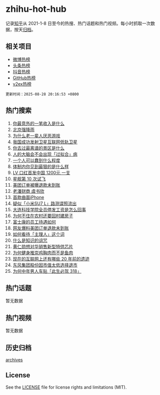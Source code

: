 # zhihu-hot-hub

记录[知乎](https://www.zhihu.com/)从 2021-1-8 日至今的热搜、热门话题和热门视频。每小时抓取一次数据，按天[归档](archives)。

## 相关项目

- [微博热榜](https://github.com/snaildev/weibo-hot-hub)
- [头条热榜](https://github.com/snaildev/toutiao-hot-hub)
- [抖音热榜](https://github.com/snaildev/douyin-hot-hub)
- [GitHub热榜](https://github.com/snaildev/github-hot-hub)
- [v2ex热榜](https://github.com/snaildev/v2ex-hot-hub)


`更新时间：2025-08-28 20:16:53 +0800`

## 热门搜索

1. [你最意外的一笔收入是什么](https://www.zhihu.com/search?q=%E4%BD%A0%E6%9C%80%E6%84%8F%E5%A4%96%E7%9A%84%E4%B8%80%E7%AC%94%E6%94%B6%E5%85%A5%E6%98%AF%E4%BB%80%E4%B9%88)
1. [北京强降雨](https://www.zhihu.com/search?q=%E5%8C%97%E4%BA%AC%E5%BC%BA%E9%99%8D%E9%9B%A8)
1. [为什么老一辈人厌恶游戏](https://www.zhihu.com/search?q=%E4%B8%BA%E4%BB%80%E4%B9%88%E8%80%81%E4%B8%80%E8%BE%88%E4%BA%BA%E5%8E%8C%E6%81%B6%E6%B8%B8%E6%88%8F)
1. [我国成功发射卫星互联网低轨卫星](https://www.zhihu.com/search?q=%E6%88%91%E5%9B%BD%E6%88%90%E5%8A%9F%E5%8F%91%E5%B0%84%E5%8D%AB%E6%98%9F%E4%BA%92%E8%81%94%E7%BD%91%E4%BD%8E%E8%BD%A8%E5%8D%AB%E6%98%9F)
1. [你去过最离谱的景区是什么](https://www.zhihu.com/search?q=%E4%BD%A0%E5%8E%BB%E8%BF%87%E6%9C%80%E7%A6%BB%E8%B0%B1%E7%9A%84%E6%99%AF%E5%8C%BA%E6%98%AF%E4%BB%80%E4%B9%88)
1. [人的大脑会不会出现「过拟合」病](https://www.zhihu.com/search?q=%E4%BA%BA%E7%9A%84%E5%A4%A7%E8%84%91%E4%BC%9A%E4%B8%8D%E4%BC%9A%E5%87%BA%E7%8E%B0%E3%80%8C%E8%BF%87%E6%8B%9F%E5%90%88%E3%80%8D%E7%97%85)
1. [一个人可以蠢到什么程度](https://www.zhihu.com/search?q=%E4%B8%80%E4%B8%AA%E4%BA%BA%E5%8F%AF%E4%BB%A5%E8%A0%A2%E5%88%B0%E4%BB%80%E4%B9%88%E7%A8%8B%E5%BA%A6)
1. [体制内你见到最狠的是什么样](https://www.zhihu.com/search?q=%E4%BD%93%E5%88%B6%E5%86%85%E4%BD%A0%E8%A7%81%E5%88%B0%E6%9C%80%E7%8B%A0%E7%9A%84%E6%98%AF%E4%BB%80%E4%B9%88%E6%A0%B7)
1. [ LV 口红首发中国 1200元 一支](https://www.zhihu.com/search?q=%20LV%20%E5%8F%A3%E7%BA%A2%E9%A6%96%E5%8F%91%E4%B8%AD%E5%9B%BD%201200%E5%85%83%20%E4%B8%80%E6%94%AF)
1. [星舰第 10 次试飞](https://www.zhihu.com/search?q=%E6%98%9F%E8%88%B0%E7%AC%AC%2010%20%E6%AC%A1%E8%AF%95%E9%A3%9E)
1. [美团订单被曝退款未到账](https://www.zhihu.com/search?q=%E7%BE%8E%E5%9B%A2%E8%AE%A2%E5%8D%95%E8%A2%AB%E6%9B%9D%E9%80%80%E6%AC%BE%E6%9C%AA%E5%88%B0%E8%B4%A6)
1. [老潘财商 虞书欣](https://www.zhihu.com/search?q=%E8%80%81%E6%BD%98%E8%B4%A2%E5%95%86%20%E8%99%9E%E4%B9%A6%E6%AC%A3)
1. [首款曲面iPhone](https://www.zhihu.com/search?q=%E9%A6%96%E6%AC%BE%E6%9B%B2%E9%9D%A2iPhone)
1. [疑似「小米SU7 L」路测谍照流出](https://www.zhihu.com/search?q=%E7%96%91%E4%BC%BC%E3%80%8C%E5%B0%8F%E7%B1%B3SU7%20L%E3%80%8D%E8%B7%AF%E6%B5%8B%E8%B0%8D%E7%85%A7%E6%B5%81%E5%87%BA)
1. [大连科技学院全员停发工资是怎么回事](https://www.zhihu.com/search?q=%E5%A4%A7%E8%BF%9E%E7%A7%91%E6%8A%80%E5%AD%A6%E9%99%A2%E5%85%A8%E5%91%98%E5%81%9C%E5%8F%91%E5%B7%A5%E8%B5%84%E6%98%AF%E6%80%8E%E4%B9%88%E5%9B%9E%E4%BA%8B)
1. [为何不住在农村还要回村建房子](https://www.zhihu.com/search?q=%E4%B8%BA%E4%BD%95%E4%B8%8D%E4%BD%8F%E5%9C%A8%E5%86%9C%E6%9D%91%E8%BF%98%E8%A6%81%E5%9B%9E%E6%9D%91%E5%BB%BA%E6%88%BF%E5%AD%90)
1. [富士康的员工待遇如何](https://www.zhihu.com/search?q=%E5%AF%8C%E5%A3%AB%E5%BA%B7%E7%9A%84%E5%91%98%E5%B7%A5%E5%BE%85%E9%81%87%E5%A6%82%E4%BD%95)
1. [网友爆料美团订单退款未到账](https://www.zhihu.com/search?q=%E7%BD%91%E5%8F%8B%E7%88%86%E6%96%99%E7%BE%8E%E5%9B%A2%E8%AE%A2%E5%8D%95%E9%80%80%E6%AC%BE%E6%9C%AA%E5%88%B0%E8%B4%A6)
1. [如何看待「主理人」这个词](https://www.zhihu.com/search?q=%E5%A6%82%E4%BD%95%E7%9C%8B%E5%BE%85%E3%80%8C%E4%B8%BB%E7%90%86%E4%BA%BA%E3%80%8D%E8%BF%99%E4%B8%AA%E8%AF%8D)
1. [什么是知识的诅咒](https://www.zhihu.com/search?q=%E4%BB%80%E4%B9%88%E6%98%AF%E7%9F%A5%E8%AF%86%E7%9A%84%E8%AF%85%E5%92%92)
1. [黄仁勋想对华销售新型特供芯片](https://www.zhihu.com/search?q=%E9%BB%84%E4%BB%81%E5%8B%8B%E6%83%B3%E5%AF%B9%E5%8D%8E%E9%94%80%E5%94%AE%E6%96%B0%E5%9E%8B%E7%89%B9%E4%BE%9B%E8%8A%AF%E7%89%87)
1. [为何健身推崇鸡胸肉而不是鱼肉](https://www.zhihu.com/search?q=%E4%B8%BA%E4%BD%95%E5%81%A5%E8%BA%AB%E6%8E%A8%E5%B4%87%E9%B8%A1%E8%83%B8%E8%82%89%E8%80%8C%E4%B8%8D%E6%98%AF%E9%B1%BC%E8%82%89)
1. [现在的互联网上还有哪些 20 年前的遗迹](https://www.zhihu.com/search?q=%E7%8E%B0%E5%9C%A8%E7%9A%84%E4%BA%92%E8%81%94%E7%BD%91%E4%B8%8A%E8%BF%98%E6%9C%89%E5%93%AA%E4%BA%9B%2020%20%E5%B9%B4%E5%89%8D%E7%9A%84%E9%81%97%E8%BF%B9)
1. [东风集团股份因市值太低选择退市](https://www.zhihu.com/search?q=%E4%B8%9C%E9%A3%8E%E9%9B%86%E5%9B%A2%E8%82%A1%E4%BB%BD%E5%9B%A0%E5%B8%82%E5%80%BC%E5%A4%AA%E4%BD%8E%E9%80%89%E6%8B%A9%E9%80%80%E5%B8%82)
1. [为何中年男人车贴「此生必驾 318」](https://www.zhihu.com/search?q=%E4%B8%BA%E4%BD%95%E4%B8%AD%E5%B9%B4%E7%94%B7%E4%BA%BA%E8%BD%A6%E8%B4%B4%E3%80%8C%E6%AD%A4%E7%94%9F%E5%BF%85%E9%A9%BE%20318%E3%80%8D)

## 热门话题

暂无数据

## 热门视频

暂无数据

## 历史归档

[archives](archives)

## License

See the [LICENSE](LICENSE) file for license rights and limitations (MIT).
